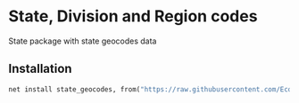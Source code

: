 # State, Division and Region codes
State package with state geocodes data

## Installation
```stata
net install state_geocodes, from("https://raw.githubusercontent.com/Economic/state_geocodes/master/")
```
